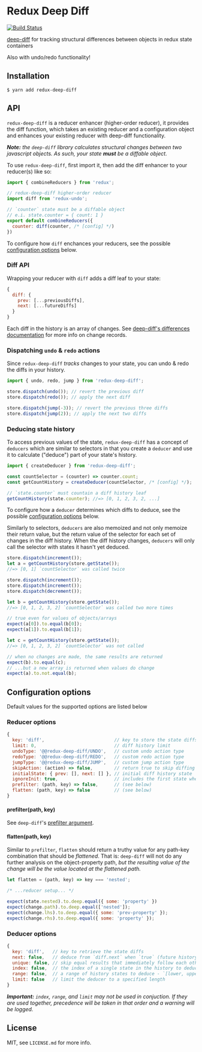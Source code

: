 # Redux Deep Diff
[![Build Status](https://travis-ci.org/wwilsman/redux-deep-diff.svg?branch=master)](https://travis-ci.org/wwilsman/redux-deep-diff)

[deep-diff](https://github.com/flitbit/diff) for tracking structural
differences between objects in redux state containers

Also with undo/redo functionality!

## Installation

``` shell
$ yarn add redux-deep-diff
```

## API

`redux-deep-diff` is a reducer enhancer (higher-order reducer), it provides the
diff function, which takes an existing reducer and a configuration object and
enhances your existing reducer with deep-diff functionality.

_**Note:** the `deep-diff` library calculates structural changes between two
javascript objects. As such, your state **must** be a diffable object._

To use `redux-deep-diff`, first import it, then add the diff enhancer to your
reducer(s) like so:

``` javascript
import { combineReducers } from 'redux';

// redux-deep-diff higher-order reducer
import diff from 'redux-undo';

// `counter` state must be a diffable object
// e.i. state.counter = { count: 1 }
export default combineReducers({
  counter: diff(counter, /* [config] */)
})
```

To configure how `diff` enchances your reducers, see the
possible [configuration options](#reducer-options) below.

### Diff API

Wrapping your reducer with `diff` adds a diff leaf to your state:

``` javascript
{
  diff: {
    prev: [...previousDiffs],
    next: [...futureDiffs]
  }
}
```

Each diff in the history is an array of changes. See
[deep-diff's differences documentation](https://github.com/flitbit/diff#differences)
for more info on change records.

### Dispatching `undo` & `redo` actions

Since `redux-deep-diff` _tracks_ changes to your state, you can undo & redo
the diffs in your history.

``` javascript
import { undo, redo, jump } from 'redux-deep-diff';

store.dispatch(undo()); // revert the previous diff
store.dispatch(redo()); // apply the next diff

store.dispatch(jump(-3)); // revert the previous three diffs
store.dispatch(jump(2)); // apply the next two diffs
```

### Deducing state history

To access previous values of the state, `redux-deep-diff` has a concept of
`deducers` which are similar to selectors in that you create a `deducer` and use
it to calculate ("deduce") part of your state's history.

``` javascript
import { createDeducer } from 'redux-deep-diff';

const countSelector = (counter) => counter.count;
const getCountHistory = createDeducer(countSelector, /* [config] */);

// `state.counter` must countain a diff history leaf
getCountHistory(state.counter); //=> [0, 1, 2, 3, 2, ...]
```

To configure how a `deducer`  determines which diffs to deduce, see the
possible [configuration options](#deducer-options) below.

Similarly to selectors, `deducers` are also memoized and not only memoize their
return value, but the return value of the selector for each set of changes in
the diff history. When the diff history changes, `deducers` will only call the
selector with states it hasn't yet deduced.

``` javascript
store.dispatch(increment());
let a = getCountHistory(store.getState());
//=> [0, 1] `countSelector` was called twice

store.dispatch(increment());
store.dispatch(increment());
store.dispatch(decrement());

let b = getCountHistory(store.getState());
//=> [0, 1, 2, 3, 2] `countSelector` was called two more times

// true even for values of objects/arrays
expect(a[0]).to.equal(b[0]);
expect(a[1]).to.equal(b[1]);

let c = getCountHistory(store.getState());
//=> [0, 1, 2, 3, 2] `countSelector` was not called

// when no changes are made, the same results are returned
expect(b).to.equal(c);
// ...but a new array is returned when values do change
expect(a).to.not.equal(b);
```

## Configuration options

Default values for the supported options are listed below

### Reducer options

``` javascript
{
  key: 'diff',                          // key to store the state diffs
  limit: 0,                             // diff history limit
  undoType: '@@redux-deep-diff/UNDO',   // custom undo action type
  redoType: '@@redux-deep-diff/REDO',   // custom redo action type
  jumpType: '@@redux-deep-diff/JUMP',   // custom jump action type
  skipAction: (action) => false,        // return true to skip diffing the state for this action
  initialState: { prev: [], next: [] }, // initial diff history state
  ignoreInit: true,                     // includes the first state when `false`
  prefilter: (path, key) => false,      // (see below)
  flatten: (path, key) => false         // (see below)
}
```

#### prefilter(path, key)

See `deep-diff`'s [prefilter argument](https://github.com/flitbit/diff#pre-filtering-object-properties).

#### flatten(path, key)

Similar to `prefilter`, `flatten` should return a truthy value for any path-key
combination that should be _flattened_. That is: `deep-diff` will not do any
further analysis on the object-property path, _but the resulting value of the
change will be the value located at the flattened path._

``` javascript
let flatten = (path, key) => key === 'nested';

/* ...reducer setup... */

expect(state.nested).to.deep.equal({ some: 'property' })
expect(change.path).to.deep.equal(['nested']);
expect(change.lhs).to.deep.equal({ some: 'prev-property' });
expect(change.rhs).to.deep.equal({ some: 'property' });
```

### Deducer options

``` javascript
{
  key: 'diff',   // key to retrieve the state diffs
  next: false,   // deduce from `diff.next` when `true` (future history)
  unique: false, // skip equal results that immediately follow each other
  index: false,  // the index of a single state in the history to deduce
  range: false,  // a range of history states to deduce - `[lower, upper]`
  limit: false   // limit the deducer to a specified length
}
```

_**Important:** `index`, `range`, and `limit` may not be used in conjuction. If
they are used together, precedence will be taken in that order and a warning
will be logged._

## License

MIT, see `LICENSE.md` for more info.
